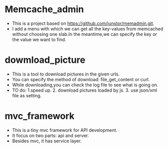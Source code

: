 # Memcache_admin
- This is a project based on https://github.com/junstor/memadmin.git.
- I add a menu with which we can get all the key-values from memcached without choosing one slab.In the meantime,we can specify the key or the value we want to find.

# dowmload_picture
- This is a tool to download pictures in the given urls.
- You can specify the method of download: file_get_content or curl.
- While downloading,you can check the log file to see what is going on.
- TO do: 1.speed up. 2. download pictures loaded by js. 3. use json/xml file as setting. 

# mvc_framework
- This is a tiny mvc framework for API development.
- It focus on two parts: api and server.
- Besides mvc, it has service layer.